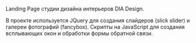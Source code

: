 Landing Page студии дизайна интерьеров DIA Design.

В проекте используется JQuery для создания слайдеров (slick slider) и галереи фотографий (fancybox). Скрипты на JavaScript для создания всплывающих окон и обработки формы обратной связи.
